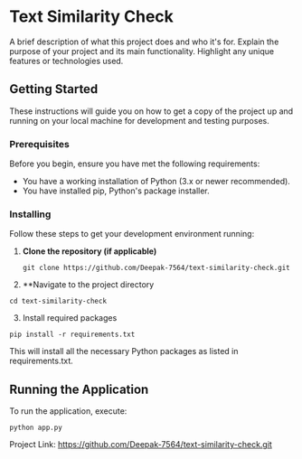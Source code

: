 # Text Similarity Check


A brief description of what this project does and who it's for. Explain the purpose of your project and its main functionality. Highlight any unique features or technologies used.

## Getting Started

These instructions will guide you on how to get a copy of the project up and running on your local machine for development and testing purposes.

### Prerequisites

Before you begin, ensure you have met the following requirements:
- You have a working installation of Python (3.x or newer recommended).
- You have installed pip, Python's package installer.

### Installing

Follow these steps to get your development environment running:

1. **Clone the repository (if applicable)**

   ```
   git clone https://github.com/Deepak-7564/text-similarity-check.git
   ```

2. **Navigate to the project directory

  ```
cd text-similarity-check
```

3. Install required packages

```
pip install -r requirements.txt
```

This will install all the necessary Python packages as listed in requirements.txt.

## Running the Application
To run the application, execute:

```
python app.py
```


Project Link: https://github.com/Deepak-7564/text-similarity-check.git
